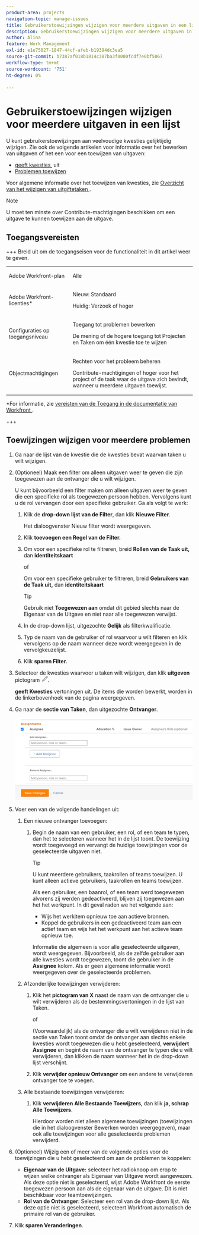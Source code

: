 ```yaml
---
product-area: projects
navigation-topic: manage-issues
title: Gebruikerstoewijzingen wijzigen voor meerdere uitgaven in een lijst
description: Gebruikerstoewijzingen wijzigen voor meerdere uitgaven in een lijst
author: Alina
feature: Work Management
exl-id: e1e75027-1847-44cf-afeb-b19394dc3ea5
source-git-commit: b7387af018b1814c387ba3f0000fcdf7e0bf5067
workflow-type: tm+mt
source-wordcount: '751'
ht-degree: 0%

---
```


# Gebruikerstoewijzingen wijzigen voor meerdere uitgaven in een lijst

<!--Audited: 07/2024-->
<!--
<p data-mc-conditions="QuicksilverOrClassic.Draft mode">(NOTE: similar article exists for tasks)</p>
-->

U kunt gebruikerstoewijzingen aan veelvoudige kwesties gelijktijdig wijzigen. Zie ook de volgende artikelen voor informatie over het bewerken van uitgaven of het een voor een toewijzen van uitgaven:

* [&#x200B; geeft kwesties &#x200B;](../../../manage-work/issues/manage-issues/edit-issues.md) uit
* [Problemen toewijzen](../../../manage-work/issues/manage-issues/assign-issues.md)

Voor algemene informatie over het toewijzen van kwesties, zie [&#x200B; Overzicht van het wijzigen van uitgiftetaken &#x200B;](../../../manage-work/issues/manage-issues/modify-issue-assignments-overview.md).

>[!NOTE]
>
>U moet ten minste over Contribute-machtigingen beschikken om een uitgave te kunnen toewijzen aan de uitgave.

## Toegangsvereisten

+++ Breid uit om de toegangseisen voor de functionaliteit in dit artikel weer te geven.

<table style="table-layout:auto"> 
 <col> 
 <col> 
 <tbody> 
  <tr> 
   <td role="rowheader">Adobe Workfront-plan</td> 
   <td> <p>Alle </p> </td> 
  </tr> 
  <tr> 
   <td role="rowheader">Adobe Workfront-licenties*</td> 
   <td> <p>Nieuw: Standaard </p>
   <p>Huidig: Verzoek of hoger</p> </td> 
  </tr> 
  <tr> 
   <td role="rowheader">Configuraties op toegangsniveau</td> 
   <td> <p>Toegang tot problemen bewerken</p> <p>De mening of de hogere toegang tot Projecten en Taken om één kwestie toe te wijzen</p> </td> 
  </tr> 
  <tr> 
   <td role="rowheader">Objectmachtigingen</td> 
   <td> <p>Rechten voor het probleem beheren</p> <p>Contribute-machtigingen of hoger voor het project of de taak waar de uitgave zich bevindt, wanneer u meerdere uitgaven toewijst.</p>  </td> 
  </tr> 
 </tbody> 
</table>

*For informatie, zie [&#x200B; vereisten van de Toegang in de documentatie van Workfront &#x200B;](/help/quicksilver/administration-and-setup/add-users/access-levels-and-object-permissions/access-level-requirements-in-documentation.md).

+++

<!--
<div data-mc-conditions="QuicksilverOrClassic.Draft mode">
<h2>When to modify user assignments on issues</h2>
<p>(NOTE:&nbsp;drafted and moved to the overview article: Modify issue assignments overview)</p>
<p>You might want to modify the user assignments for multiple issues for a variety of&nbsp;reasons, including the following:</p>
<ul>
<li>Users join or leave&nbsp;your team</li>
<li>A user takes a vacation that extends beyond the issue&nbsp;due dates</li>
<li>A specific role or user is set as the assignee for multiple issues and you want to quickly modify all items to be assigned to a different user or role</li>
</ul>
</div>
-->

## Toewijzingen wijzigen voor meerdere problemen

1. Ga naar de lijst van de kwestie die de kwesties bevat waarvan taken u wilt wijzigen.
1. (Optioneel) Maak een filter om alleen uitgaven weer te geven die zijn toegewezen aan de ontvanger die u wilt wijzigen.

   U kunt bijvoorbeeld een filter maken om alleen uitgaven weer te geven die een specifieke rol als toegewezen persoon hebben. Vervolgens kunt u de rol vervangen door een specifieke gebruiker. Ga als volgt te werk:

   1. Klik de **drop-down lijst van de Filter**, dan klik **Nieuwe Filter**.

      Het dialoogvenster Nieuw filter wordt weergegeven.

   1. Klik **toevoegen een Regel van de Filter.**
   1. Om voor een specifieke rol te filtreren, breid **Rollen van de Taak uit,** dan **identiteitskaart**

      of

      Om voor een specifieke gebruiker te filtreren, breid **Gebruikers van de Taak uit,** dan **identiteitskaart**

      >[!TIP]
      >
      >Gebruik niet **Toegewezen aan** omdat dit gebied slechts naar de Eigenaar van de Uitgave en niet naar alle toegewezen verwijst.

   1. In de drop-down lijst, uitgezochte **Gelijk** als filterkwalificatie.
   1. Typ de naam van de gebruiker of rol waarvoor u wilt filteren en klik vervolgens op de naam wanneer deze wordt weergegeven in de vervolgkeuzelijst.
   1. Klik **sparen Filter.**

1. Selecteer de kwesties waarvoor u taken wilt wijzigen, dan klik **uitgeven** pictogram ![&#x200B; uitgeven pictogram &#x200B;](assets/qs-edit-icon.png).

   **geeft Kwesties** vertoningen uit. De items die worden bewerkt, worden in de linkerbovenhoek van de pagina weergegeven.

1. Ga naar de **sectie van Taken**, dan uitgezochte **Ontvanger**.

   ![&#x200B; gebied van Taken &#x200B;](assets/classic-assignmens-area-on-edit-box-350x119.png)

1. Voer een van de volgende handelingen uit:

   1. Een nieuwe ontvanger toevoegen:

      1. Begin de naam van een gebruiker, een rol, of een team te typen, dan het te selecteren wanneer het in de lijst toont. De toewijzing wordt toegevoegd en vervangt de huidige toewijzingen voor de geselecteerde uitgaven niet.

         >[!TIP]
         >
         >U kunt meerdere gebruikers, taakrollen of teams toewijzen. U kunt alleen actieve gebruikers, taakrollen en teams toewijzen.
         >
         >Als een gebruiker, een baanrol, of een team werd toegewezen alvorens zij werden gedeactiveerd, blijven zij toegewezen aan het het werkpunt. In dit geval raden we het volgende aan:
         >
         >* Wijs het werkitem opnieuw toe aan actieve bronnen.
         >* Koppel de gebruikers in een gedeactiveerd team aan een actief team en wijs het het werkpunt aan het actieve team opnieuw toe.

         Informatie die algemeen is voor alle geselecteerde uitgaven, wordt weergegeven. Bijvoorbeeld, als de zelfde gebruiker aan alle kwesties wordt toegewezen, toont die gebruiker in de **Assignee** kolom. Als er geen algemene informatie wordt weergegeven over de geselecteerde problemen.

   1. Afzonderlijke toewijzingen verwijderen:

      1. Klik het **pictogram van X** naast de naam van de ontvanger die u wilt verwijderen als de bestemmingsvertoningen in de lijst van Taken.

         of

         (Voorwaardelijk) als de ontvanger die u wilt verwijderen niet in de sectie van Taken toont omdat de ontvanger aan slechts enkele kwesties wordt toegewezen die u hebt geselecteerd, **verwijdert Assignee** en begint de naam van de ontvanger te typen die u wilt verwijderen, dan klikken de naam wanneer het in de drop-down lijst verschijnt.

      1. Klik **verwijder opnieuw Ontvanger** om een andere te verwijderen ontvanger toe te voegen.

   1. Alle bestaande toewijzingen verwijderen:

      1. Klik **verwijderen Alle Bestaande Toewijzers**, dan klik **ja, schrap Alle Toewijzers**.

         Hierdoor worden niet alleen algemene toewijzingen (toewijzingen die in het dialoogvenster Bewerken worden weergegeven), maar ook alle toewijzingen voor alle geselecteerde problemen verwijderd.

1. (Optioneel) Wijzig een of meer van de volgende opties voor de toewijzingen die u hebt geselecteerd om aan de problemen te koppelen:

   * **Eigenaar van de Uitgave:** selecteer het radioknoop om erop te wijzen welke ontvanger als Eigenaar van Uitgave wordt aangewezen. Als deze optie niet is geselecteerd, wijst Adobe Workfront de eerste toegewezen persoon aan als de eigenaar van de uitgave. Dit is niet beschikbaar voor teamtoewijzingen.
   * **Rol van de Ontvanger**: Selecteer een rol van de drop-down lijst. Als deze optie niet is geselecteerd, selecteert Workfront automatisch de primaire rol van de gebruiker.

1. Klik **sparen Veranderingen**.
